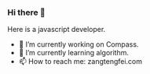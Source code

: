 ### Hi there 👋

Here is a javascript developer.

- 🔭 I’m currently working on Compass.
- 🌱 I’m currently learning algorithm.
- 📫 How to reach me: zangtengfei.com
